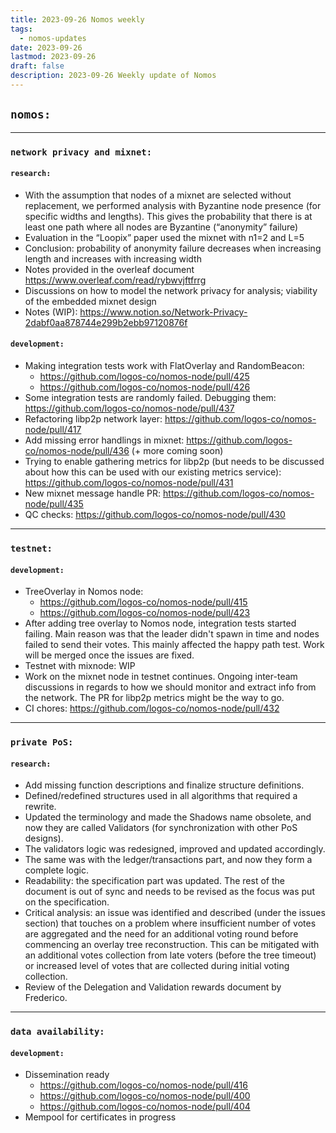 ```yaml
---
title: 2023-09-26 Nomos weekly
tags:
  - nomos-updates
date: 2023-09-26
lastmod: 2023-09-26
draft: false
description: 2023-09-26 Weekly update of Nomos
---
```

## `nomos:`
---

### `network privacy and mixnet:`

#### `research:`

- With the assumption that nodes of a mixnet are selected without replacement, we performed analysis with Byzantine node presence (for specific widths and lengths). This gives the probability that there is at least one path where all nodes are Byzantine (“anonymity” failure)
- Evaluation in the “Loopix” paper used the mixnet with n1=2 and L=5
- Conclusion: probability of anonymity failure decreases when increasing length and increases with increasing width
- Notes provided in the overleaf document https://www.overleaf.com/read/rybwvjftfrrg 
- Discussions on how to model the network privacy for analysis; viability of the embedded mixnet design
- Notes (WIP): https://www.notion.so/Network-Privacy-2dabf0aa878744e299b2ebb97120876f

#### `development:`

- Making integration tests work with FlatOverlay and RandomBeacon:
	- https://github.com/logos-co/nomos-node/pull/425
	- https://github.com/logos-co/nomos-node/pull/426 
- Some integration tests are randomly failed. Debugging them: https://github.com/logos-co/nomos-node/pull/437 
- Refactoring libp2p network layer: https://github.com/logos-co/nomos-node/pull/417 
- Add missing error handlings in mixnet: https://github.com/logos-co/nomos-node/pull/436  (+ more coming soon)
- Trying to enable gathering metrics for libp2p (but needs to be discussed about how this can be used with our existing metrics service): https://github.com/logos-co/nomos-node/pull/431 
- New mixnet message handle PR: https://github.com/logos-co/nomos-node/pull/435 
- QC checks: https://github.com/logos-co/nomos-node/pull/430

---
### `testnet:`

#### `development:`

- TreeOverlay in Nomos node: 
	- https://github.com/logos-co/nomos-node/pull/415
	- https://github.com/logos-co/nomos-node/pull/423   
- After adding tree overlay to Nomos node, integration tests started failing. Main reason was that the leader didn't spawn in time and nodes failed to send their votes. This mainly affected the happy path test. Work will be merged once the issues are fixed.
- Testnet with mixnode: WIP
- Work on the mixnet node in testnet continues. Ongoing inter-team discussions in regards to how we should monitor and extract info from the network. The PR for libp2p metrics might be the way to go.
- CI chores: https://github.com/logos-co/nomos-node/pull/432 

---
### `private PoS:`

#### `research:`

- Add missing function descriptions and finalize structure definitions.
- Defined/redefined structures used in all algorithms that required a rewrite.
- Updated the terminology and made the Shadows name obsolete, and now they are called Validators (for synchronization with other PoS designs). 
- The validators logic was redesigned, improved and updated accordingly. 
- The same was with the ledger/transactions part, and now they form a complete logic. 
- Readability: the specification part was updated. The rest of the document is out of sync and needs to be revised as the focus was put on the specification.
- Critical analysis: an issue was identified and described (under the issues section) that touches on a problem where insufficient number of votes are aggregated and the need for an additional voting round before commencing an overlay tree reconstruction. This can be mitigated with an additional votes collection from late voters (before the tree timeout) or increased level of votes that are collected during initial voting collection.
- Review of the Delegation and Validation rewards document by Frederico.
---
### `data availability:`

#### `development:`

- Dissemination ready
	- https://github.com/logos-co/nomos-node/pull/416 
	- https://github.com/logos-co/nomos-node/pull/400 
	- https://github.com/logos-co/nomos-node/pull/404 
- Mempool for certificates in progress